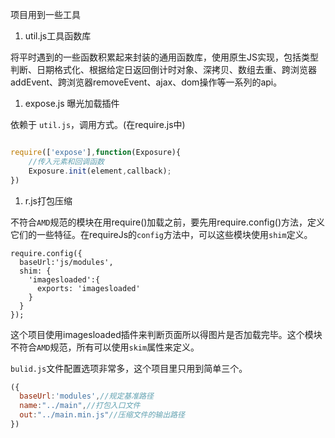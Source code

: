 ﻿项目用到一些工具

 1. util.js工具函数库

将平时遇到的一些函数积累起来封装的通用函数库，使用原生JS实现，包括类型判断、日期格式化、根据给定日返回倒计时对象、深拷贝、数组去重、跨浏览器addEvent、跨浏览器removeEvent、ajax、dom操作等一系列的api。

 1. expose.js 曝光加载插件

依赖于 `util.js`，调用方式。(在require.js中)

```javascript

require(['expose'],function(Exposure){
	//传入元素和回调函数
	Exposure.init(element,callback);
})

```

 1. r.js打包压缩

不符合`AMD`规范的模块在用require()加载之前，要先用require.config()方法，定义它们的一些特征。在requireJs的`config`方法中，可以这些模块使用`shim`定义。
```javsscript
require.config({
  baseUrl:'js/modules',
  shim: {
    'imagesloaded':{
      exports: 'imagesloaded'
    }
  }
});
```

这个项目使用imagesloaded插件来判断页面所以得图片是否加载完毕。这个模块不符合`AMD`规范，所有可以使用`skim`属性来定义。

`bulid.js`文件配置选项非常多，这个项目里只用到简单三个。

```javascript
({
  baseUrl:'modules',//规定基准路径
  name:"../main",//打包入口文件
  out:"../main.min.js"//压缩文件的输出路径
})
```



